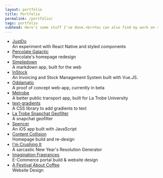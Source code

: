 ```yaml
---
layout: portfolio
title: Portfolio
permalink: /portfolio/
tags: portfolio
subhead: Here's some stuff I've done.<br>You can also find my work on <a href='http://github.com/snazzyham'>Github</a> and <a href='http://dribbble.com/snazzyham'>Dribbble</a>.
---
```

<ul class="list-reset portfolio-list">
<li class=""><a href='https://github.com/snazzyham/justdo'>JustDo</a><br>An experiment with React Native and styled components</li>
<li class=""><a href='https://medium.com/disected-durian/a-new-home-for-percolate-galactic-1f9fbd6cf974#.pm3qggv2n'>Percolate Galactic</a><br>Percolate's homepage redesign</li>
<li class=""><a href='http://simpledown.adwani.info'>Simpledown</a><br>A markdown app, built for the web</li>
<li class=""><a href="/instock">InStock</a><br>An Invoicing and Stock Management System built with Vue.JS.</li>
<li class=""><a href='https://oddamatic.com'>Oddamatic</a><br>A proof of concept web-app, currently in beta</li>
<li class=""><a href='http://metrobe.info'>Metrobe</a><br>A better public transport app, built for La Trobe University</li>
<li class=""><a href='http://snazzyham.com/text-gradients'>text-gradients</a><br>A CSS library to add gradients to text</li>
<li class=""><a href='https://dribbble.com/shots/2815117-LaTrobe-University-Snapchat-Filter'>La Trobe Snapchat Geofilter</a><br>A snapchat geofilter</li>
<li class=""><a href='https://medium.com/disected-durian/hola-spencer-b3890a5a34f0#.qtmjder2k'>Spencer</a><br>An iOS app built with JavaScript</li>
<li class=""><a href='http://contentcollision.co'>Content Collision</a><br>Homepage build and re-design</li>
<li class=""><a href='/crushit'>I'm Crushing It</a><br>A sarcastic New Year's Resolution Generator</li>
<li class=""><a href='http://imagination.co.id'>Imagination Fragrances</a><br>E-Commerce portal build & website design</li>
<!-- <li class=""><a href='/swm'>Sleep With Me</a><br>Logo design and brand identity</li>
<li class=""><a href='/majesty'>Majesty Communications</a><br>Website Design</li>
<li class=""><a href='http://olehkarmono.com'>OLEHKARMONO</a><br>A website built as part of Percolate Galactic's CSR project.</li>
<li class=""><a href='/tandoor'>Tandoor Gaming</a><br>Logo & YouTube Art</li>
<li class=""><a href='http://rabelais.com.au'>Rabelais Magazine</a><br>Website Optimisation</li>
<li class=""><a href='http://emcindonesia.com'>EMC Indonesia</a><br>Website Maintenance</li> -->
<li class=""><a href='http://afestivalaboutcoffee.com'>A Festival About Coffee</a><br>Website Design</li>
<!-- <li class=""><a href='http://georgepritting.info'>George Pritting</a><br>A website for a guy with ALS</li> -->
<!-- <li class=""><a href='http://'>Darah Muda</a><br></li> -->
<!-- <li class=""><a href='http://'>Percojobs</a><br></li> -->
<!-- <li class=""><a href='http://'>pitch please</a><br></li> -->
<!-- <li class=""><a href='http://'>injeksi</a><br></li> -->

</ul>
